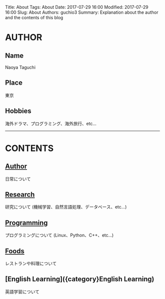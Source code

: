 Title: About
Tags: About
Date: 2017-07-29 16:00
Modified: 2017-07-29 16:00
Slug: About
Authors: guchio3
Summary: Explanation about the author and the contents of this blog

# AUTHOR
## Name
Naoya Taguchi
## Place
東京
## Hobbies
海外ドラマ、プログラミング、海外旅行、etc...
 

___
# CONTENTS
## [Author]({category}Author)
日常について
## [Research]({category}Research)
研究について (機械学習、自然言語処理、データベース、etc...)
## [Programming]({category}Programming)
プログラミングについて (Linux、Python、C++、etc...)
## [Foods]({category}Foods)
レストランや料理について
## [English Learning]({category}English Learning)
英語学習について
